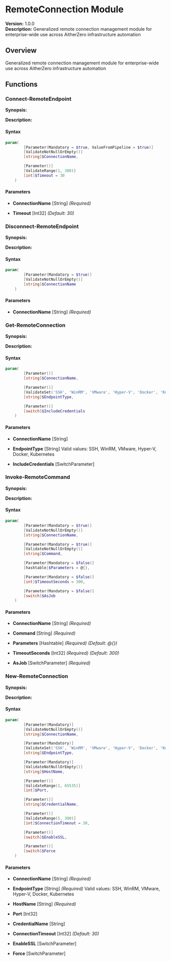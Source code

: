 # RemoteConnection Module

**Version:** 1.0.0  
**Description:** Generalized remote connection management module for enterprise-wide use across AitherZero infrastructure automation

## Overview

Generalized remote connection management module for enterprise-wide use across AitherZero infrastructure automation

## Functions

### Connect-RemoteEndpoint

**Synopsis:** 

**Description:**


#### Syntax
```powershell
param(
        [Parameter(Mandatory = $true, ValueFromPipeline = $true)]
        [ValidateNotNullOrEmpty()]
        [string]$ConnectionName,

        [Parameter()]
        [ValidateRange(1, 300)]
        [int]$Timeout = 30
    )
```

#### Parameters

- **ConnectionName** [String] *(Required)*

- **Timeout** [Int32] *(Default: 30)*


### Disconnect-RemoteEndpoint

**Synopsis:** 

**Description:**


#### Syntax
```powershell
param(
        [Parameter(Mandatory = $true)]
        [ValidateNotNullOrEmpty()]
        [string]$ConnectionName
    )
```

#### Parameters

- **ConnectionName** [String] *(Required)*


### Get-RemoteConnection

**Synopsis:** 

**Description:**


#### Syntax
```powershell
param(
        [Parameter()]
        [string]$ConnectionName,

        [Parameter()]
        [ValidateSet('SSH', 'WinRM', 'VMware', 'Hyper-V', 'Docker', 'Kubernetes')]
        [string]$EndpointType,

        [Parameter()]
        [switch]$IncludeCredentials
    )
```

#### Parameters

- **ConnectionName** [String]

- **EndpointType** [String]
  Valid values: SSH, WinRM, VMware, Hyper-V, Docker, Kubernetes

- **IncludeCredentials** [SwitchParameter]


### Invoke-RemoteCommand

**Synopsis:** 

**Description:**


#### Syntax
```powershell
param(
        [Parameter(Mandatory = $true)]
        [ValidateNotNullOrEmpty()]
        [string]$ConnectionName,

        [Parameter(Mandatory = $true)]
        [ValidateNotNullOrEmpty()]
        [string]$Command,

        [Parameter(Mandatory = $false)]
        [hashtable]$Parameters = @{},

        [Parameter(Mandatory = $false)]
        [int]$TimeoutSeconds = 300,

        [Parameter(Mandatory = $false)]
        [switch]$AsJob
    )
```

#### Parameters

- **ConnectionName** [String] *(Required)*

- **Command** [String] *(Required)*

- **Parameters** [Hashtable] *(Required)* *(Default: @{})*

- **TimeoutSeconds** [Int32] *(Required)* *(Default: 300)*

- **AsJob** [SwitchParameter] *(Required)*


### New-RemoteConnection

**Synopsis:** 

**Description:**


#### Syntax
```powershell
param(
        [Parameter(Mandatory)]
        [ValidateNotNullOrEmpty()]
        [string]$ConnectionName,

        [Parameter(Mandatory)]
        [ValidateSet('SSH', 'WinRM', 'VMware', 'Hyper-V', 'Docker', 'Kubernetes')]
        [string]$EndpointType,

        [Parameter(Mandatory)]
        [ValidateNotNullOrEmpty()]
        [string]$HostName,

        [Parameter()]
        [ValidateRange(1, 65535)]
        [int]$Port,

        [Parameter()]
        [string]$CredentialName,

        [Parameter()]
        [ValidateRange(5, 300)]
        [int]$ConnectionTimeout = 30,

        [Parameter()]
        [switch]$EnableSSL,

        [Parameter()]
        [switch]$Force
    )
```

#### Parameters

- **ConnectionName** [String] *(Required)*

- **EndpointType** [String] *(Required)*
  Valid values: SSH, WinRM, VMware, Hyper-V, Docker, Kubernetes

- **HostName** [String] *(Required)*

- **Port** [Int32]

- **CredentialName** [String]

- **ConnectionTimeout** [Int32] *(Default: 30)*

- **EnableSSL** [SwitchParameter]

- **Force** [SwitchParameter]



